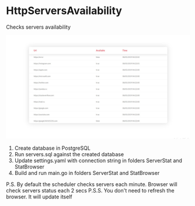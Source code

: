 # HttpServersAvailability
Checks servers availability

![](about.jpg)

1. Create database in PostgreSQL
2. Run servers.sql against the created database
3. Update settings.yaml with connection string in folders ServerStat and StatBrowser
4. Build and run main.go in folders ServerStat and StatBrowser

P.S. By default the scheduler checks servers each minute. Browser will check servers status each 2 secs
P.S.S. You don't need to refresh the browser. It will update itself
